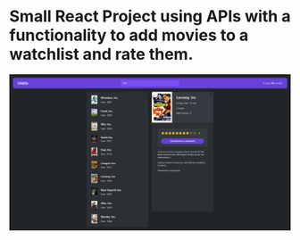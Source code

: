 # Small React Project using APIs with a functionality to add movies to a watchlist and rate them.

![Alt text](image.png)
